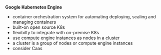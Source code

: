 **Google Kubernetes Engine**
- container orchestration system for automating deploying, scaling and managing containers
- built-on open source K8s
- flexibilty to integrate with on-premise K8s
- use compute engine instances as nodes in a cluster
- a cluster is a group of nodes or compute engine instances
- consider Caas
